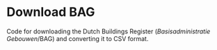 # Download BAG #

Code for downloading the Dutch Buildings Register (*Basisadministratie Gebouwen*/BAG) and converting it to CSV format. 